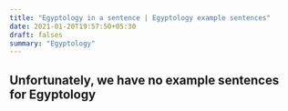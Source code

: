 ```yaml
---
title: "Egyptology in a sentence | Egyptology example sentences"
date: 2021-01-20T19:57:50+05:30
draft: falses
summary: "Egyptology"
---
```

## Unfortunately, we have no example sentences for Egyptology                 
